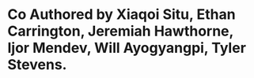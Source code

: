 # Co Authored by Xiaqoi Situ, Ethan Carrington, Jeremiah Hawthorne, Ijor Mendev, Will Ayogyangpi, Tyler Stevens. 
